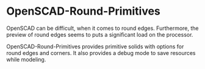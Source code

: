 # OpenSCAD-Round-Primitives
OpenSCAD can be difficult, when it comes to round edges. Furthermore, the preview of round edges seems to puts a significant load on the processor.

OpenSCAD-Round-Primitives provides primitive solids with options for round edges and corners. It also provides a debug mode to save resources while modeling.


